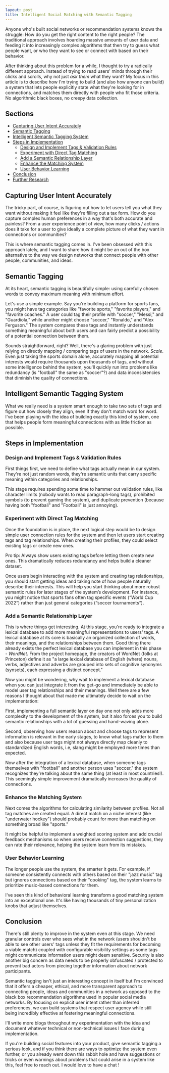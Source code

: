 ```yaml
---
layout: post
title: Intelligent Social Matching with Semantic Tagging
---
```


Anyone who's built social networks or recommendation systems knows the struggle: How do you get the right content to the right people? The traditional approach involves hoarding massive amounts of user data and feeding it into increasingly complex algorithms that then try to guess what people want, or who they want to see or connect with based on their behavior.

After thinking about this problem for a while, I thought to try a radically different approach. Instead of trying to read users' minds through their clicks and scrolls, why not just _ask them_ what they want? My focus in this article is to describe how I'm trying to build (and also how anyone can build) a system that lets people explicitly state what they're looking for in connections, and matches them directly with people who fit those criteria. No algorithmic black boxes, no creepy data collection.

## Sections

- [Capturing User Intent Accurately](#capturing-user-intent-accurately)
- [Semantic Tagging](#semantic-tagging)
- [Intelligent Semantic Tagging System](#intelligent-semantic-tagging-system)
- [Steps in Implementation](#steps-in-implementation)
  - [Design and Implement Tags & Validation Rules](#design-and-implement-tags-and-validation-rules)
  - [Experiment with Direct Tag Matching](#experiment-with-direct-tag-matching)
  - [Add a Semantic Relationship Layer](#add-a-semantic-relationship-layer)
  - [Enhance the Matching System](#enhance-the-matching-system)
  - [User Behavior Learning](#user-behavior-learning)
- [Conclusion](#conclusion)
- [Further Research](#further-research)

## Capturing User Intent Accurately

The tricky part, of course, is figuring out how to let users tell you what they want without making it feel like they're filling out a tax form. How do you capture complex human preferences in a way that's both accurate and painless? From a user experience point of view, how many clicks / actions does it take for a user to give ideally a complete picture of what they want in connections or communities?

This is where semantic tagging comes in. I've been obsessed with this approach lately, and I want to share how it might be an out of the box alternative to the way we design networks that connect people with other people, communities, and ideas.

## Semantic Tagging

At its heart, semantic tagging is beautifully simple: using carefully chosen words to convey maximum meaning with minimum effort.

Let's use a simple example. Say you're building a platform for sports fans, you might have tag categories like "favorite sports," "favorite players," and "favorite coaches." A user could tag their profile with "soccer," "Messi," and "Guardiola," while another might choose "soccer," "Ronaldo," and "Alex Ferguson." The system compares these tags and instantly understands something meaningful about both users and can fairly predict a possibility of a potential connection between them.

Sounds straightforward, right? Well, there's a glaring problem with just relying on directly mapping / comparing tags of users in the network. _Scale_.
Even just taking the sports domain alone, accurately mapping all potential interests would require thousands upon thousands of tags, and without some intelligence behind the system, you'll quickly run into problems like redundancy (is "football" the same as "soccer"?) and data inconsistencies that diminish the quality of connections.

## Intelligent Semantic Tagging System

What we really need is a system smart enough to take two sets of tags and figure out how closely they align, even if they don't match word for word. I've been playing with the idea of building exactly this kind of system, one that helps people form meaningful connections with as little friction as possible.

## Steps in Implementation

### Design and Implement Tags & Validation Rules

First things first, we need to define what tags actually mean in our system. They're not just random words, they're semantic units that carry specific meaning within categories and relationships.

This stage requires spending some time to hammer out validation rules, like character limits (nobody wants to read paragraph-long tags), prohibited symbols (to prevent gaming the system), and duplicate prevention (because having both "football" and "Football" is just annoying).

### Experiment with Direct Tag Matching

Once the foundation is in place, the next logical step would be to design simple user connection rules for the system and then let users start creating tags and tag relationships. When creating their profiles, they could select existing tags or create new ones.

Pro tip: Always show users existing tags before letting them create new ones. This dramatically reduces redundancy and helps build a cleaner dataset.

Once users begin interacting with the system and creating tag relationships, you should start getting ideas and taking note of how people naturally describe their interests. This will help you start thinking about more robust semantic rules for later stages of the system’s development. For instance, you might notice that sports fans often tag specific events (“World Cup 2022”) rather than just general categories (“soccer tournaments”).

### Add a Semantic Relationship Layer

This is where things get interesting. At this stage, you're ready to integrate a lexical database to add more meaningful representations to users' tags. A lexical database at its core is basically an organized collection of words, their meanings, and the relationships between them. Good thing there already exists the perfect lexical database you can implement in this phase - _WordNet_. From the project homepage, the creators of WordNet (folks at Princeton) define it as "a large lexical database of English (where) nouns, verbs, adjectives and adverbs are grouped into sets of cognitive synonyms (synsets), each expressing a distinct concept."

Now you might be wondering, why wait to implement a lexical database when you can just integrate it from the get-go and immediately be able to model user tag relationships and their meanings. Well there are a few reasons I thought about that made me ultimately decide to wait on the implementation:

First, implementing a full semantic layer on day one not only adds more complexity to the development of the system, but it also forces you to build semantic relationships with a lot of guessing and hand-waving alone.

Second, observing how users reason about and choose tags to represent information is relevant in the early stages, to know what tags matter to them and also because user tags might not always directly map cleanly to standardized English words, i.e, slang might be employed more times than expected.

Now after the integration of a lexical database, when someone tags themselves with "football" and another person uses "soccer," the system recognizes they're talking about the same thing (at least in most countries!). This seemingly simple improvement dramatically increases the quality of connections.

### Enhance the Matching System

Next comes the algorithms for calculating similarity between profiles. Not all tag matches are created equal. A direct match on a niche interest (like "underwater hockey") should probably count for more than matching on something broad like "sports."

It might be helpful to implement a weighted scoring system and add crucial feedback mechanisms so when users receive connection suggestions, they can rate their relevance, helping the system learn from its mistakes.

### User Behavior Learning

The longer people use the system, the smarter it gets. For example, if someone consistently connects with others based on their "jazz music" tag but ignores connections based on their "cooking" tag, the system learns to prioritize music-based connections for them.

I've seen this kind of behavioral learning transform a good matching system into an exceptional one. It's like having thousands of tiny personalization knobs that adjust themselves.

## Conclusion

There's still plenty to improve in the system even at this stage. We need granular controls over who sees what in the network (users shouldn't be able to see other users' tags unless they fit the requirements for becoming a viable match) coupled with configurable visibility settings as some tags might communicate information users might deem sensitive. Security is also another big concern as data needs to be properly obfuscated / protected to prevent bad actors from piecing together information about network participants.

Semantic tagging isn't just an interesting concept in itself but I'm convinced that it offers a cheaper, ethical, and more transparent approach to connecting people, ideas and communities in a network as opposed to the black box recommendation algorithms used in popular social media networks. By focusing on explicit user intent rather than inferred preferences, we can build systems that respect user agency while still being incredibly effective at fostering meaningful connections.

I'll write more blogs throughout my experimentation with the idea and document whatever technical or non-technical issues I face during implementation.

If you're building social features into your product, give semantic tagging a serious look, and if you think there are ways to optimize the system even further, or you already went down this rabbit hole and have suggestions or tricks or even warnings about problems that could arise in a system like this, feel free to reach out. I would love to have a chat !
